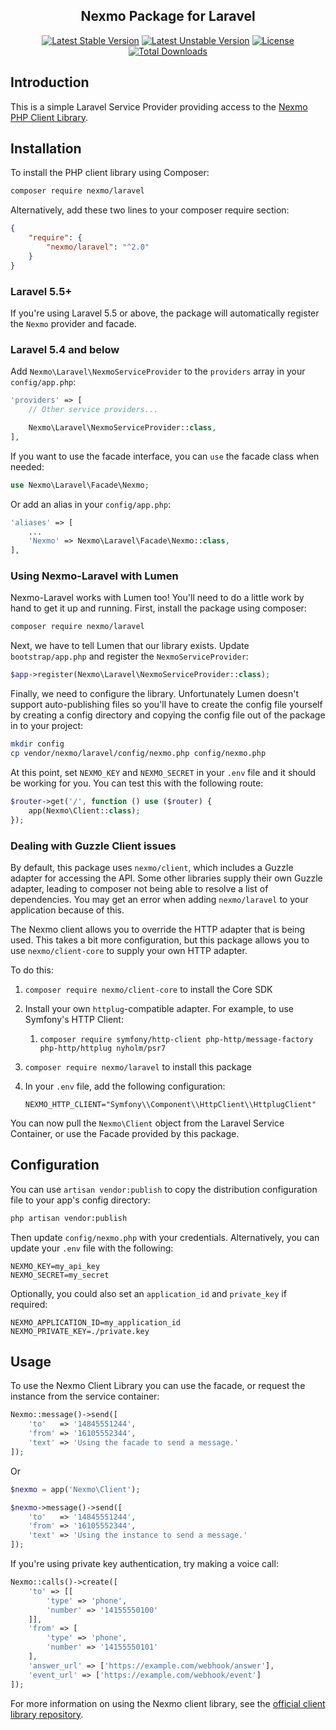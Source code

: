 <h2 align="center">
    Nexmo Package for Laravel
</h2>

<p align="center">
    <a href="https://packagist.org/packages/nexmo/laravel"><img src="https://poser.pugx.org/nexmo/laravel/v/stable?format=flat-square" alt="Latest Stable Version"></a>
    <a href="https://packagist.org/packages/nexmo/laravel"><img src="https://poser.pugx.org/nexmo/laravel/v/unstable?format=flat-square" alt="Latest Unstable Version"></a>    
    <a href="https://packagist.org/packages/nexmo/laravel"><img src="https://poser.pugx.org/nexmo/laravel/license?format=flat-square" alt="License"></a>
    <a href="https://packagist.org/packages/nexmo/laravel"><img src="https://poser.pugx.org/nexmo/laravel/downloads" alt="Total Downloads"></a>
</p>

## Introduction

This is a simple Laravel Service Provider providing access to the  [Nexmo PHP Client Library][client-library].

Installation
------------

To install the PHP client library using Composer:

```bash
composer require nexmo/laravel
```

Alternatively, add these two lines to your composer require section:

```json
{
    "require": {
        "nexmo/laravel": "^2.0"
    }
}
```

### Laravel 5.5+

If you're using Laravel 5.5 or above, the package will automatically register the `Nexmo` provider and facade.

### Laravel 5.4 and below

Add `Nexmo\Laravel\NexmoServiceProvider` to the `providers` array in your `config/app.php`:

```php
'providers' => [
    // Other service providers...

    Nexmo\Laravel\NexmoServiceProvider::class,
],
```

If you want to use the facade interface, you can `use` the facade class when needed:

```php
use Nexmo\Laravel\Facade\Nexmo;
```

Or add an alias in your `config/app.php`:

```php
'aliases' => [
    ...
    'Nexmo' => Nexmo\Laravel\Facade\Nexmo::class,
],
```

### Using Nexmo-Laravel with Lumen

Nexmo-Laravel works with Lumen too! You'll need to do a little work by hand
to get it up and running. First, install the package using composer:


```bash
composer require nexmo/laravel
```

Next, we have to tell Lumen that our library exists. Update `bootstrap/app.php`
and register the `NexmoServiceProvider`:

```php
$app->register(Nexmo\Laravel\NexmoServiceProvider::class);
```

Finally, we need to configure the library. Unfortunately Lumen doesn't support
auto-publishing files so you'll have to create the config file yourself by creating
a config directory and copying the config file out of the package in to your project:

```bash
mkdir config
cp vendor/nexmo/laravel/config/nexmo.php config/nexmo.php
```

At this point, set `NEXMO_KEY` and `NEXMO_SECRET` in your `.env` file and it should
be working for you. You can test this with the following route:

```php
$router->get('/', function () use ($router) {
    app(Nexmo\Client::class);
});
```

### Dealing with Guzzle Client issues

By default, this package uses `nexmo/client`, which includes a Guzzle adapter for accessing
the API. Some other libraries supply their own Guzzle adapter, leading to composer not being
able to resolve a list of dependencies. You may get an error when adding `nexmo/laravel` to
your application because of this.

The Nexmo client allows you to override the HTTP adapter that is being used. This takes a
bit more configuration, but this package allows you to use `nexmo/client-core` to supply your
own HTTP adapter.

To do this:

1. `composer require nexmo/client-core` to install the Core SDK
2. Install your own `httplug`-compatible adapter. For example, to use Symfony's HTTP Client:
    1. `composer require symfony/http-client php-http/message-factory php-http/httplug nyholm/psr7`
3. `composer require nexmo/laravel` to install this package
4. In your `.env` file, add the following configuration:

    `NEXMO_HTTP_CLIENT="Symfony\\Component\\HttpClient\\HttplugClient"`

You can now pull the `Nexmo\Client` object from the Laravel Service Container, or use the Facade
provided by this package.

Configuration
-------------

You can use `artisan vendor:publish` to copy the distribution configuration file to your app's config directory:

```bash
php artisan vendor:publish
```

Then update `config/nexmo.php` with your credentials. Alternatively, you can update your `.env` file with the following:

```dotenv
NEXMO_KEY=my_api_key
NEXMO_SECRET=my_secret
```

Optionally, you could also set an `application_id` and `private_key` if required:

```dotenv
NEXMO_APPLICATION_ID=my_application_id
NEXMO_PRIVATE_KEY=./private.key
```

Usage
-----
   
To use the Nexmo Client Library you can use the facade, or request the instance from the service container:

```php
Nexmo::message()->send([
    'to'   => '14845551244',
    'from' => '16105552344',
    'text' => 'Using the facade to send a message.'
]);
```

Or

```php
$nexmo = app('Nexmo\Client');

$nexmo->message()->send([
    'to'   => '14845551244',
    'from' => '16105552344',
    'text' => 'Using the instance to send a message.'
]);
```

If you're using private key authentication, try making a voice call:

```php
Nexmo::calls()->create([
    'to' => [[
        'type' => 'phone',
        'number' => '14155550100'
    ]],
    'from' => [
        'type' => 'phone',
        'number' => '14155550101'
    ],
    'answer_url' => ['https://example.com/webhook/answer'],
    'event_url' => ['https://example.com/webhook/event']
]);
```

For more information on using the Nexmo client library, see the [official client library repository][client-library].

[client-library]: https://github.com/Nexmo/nexmo-php
